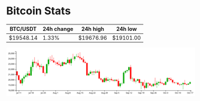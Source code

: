 # Bitcoin Stats

BTC/USDT|24h change|24h high|24h low|
|---|---|---|---|
|$19548.14|1.33%|$19676.96|$19101.00|

<img src="./chart.svg">
